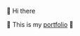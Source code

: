 :wave: Hi there

:rocket: This is my [portfolio](https://www.duytin.works/) :smiling_face_with_three_hearts:
